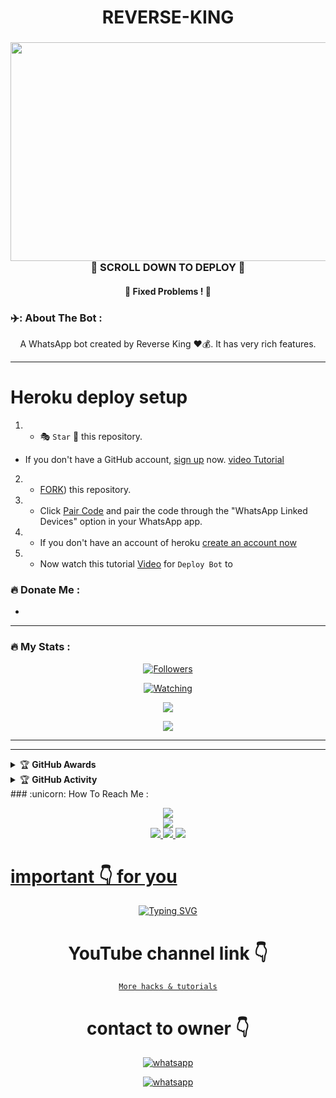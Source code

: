  <h1 align="center"> REVERSE-KING </h1>
 

<h3 align="center"> <a href="(https://ibb.co/t3q3wFd)"><img src="https://i.ibb.co/6NHNcLd/IMG-4305.jpg" alt="IMG-2462" width=1100 height=350" border="0"></a>🍫 SCROLL DOWN TO DEPLOY 🍫</a></h3> 

<h4 align="center"> 🎊 Fixed Problems ! 🎊 </h4>



   </a>
</p>



### ✈️: About The Bot :

  
 
</p>

 <p align="center"> A  WhatsApp bot created by Reverse King ❤️💰. It has very rich features. </p>


---


</p>

# Heroku deploy setup


   1. - 🎭 `Star` 🌟 this repository.
- If you don't have a GitHub account, [sign up](https://github.com/join) now. [video Tutorial](https://youtu.be/D9ep0hVF8-c?si=Rn0D1E5-VErXKlap)
2.  - [FORK](https://github.com/Reverseking1/ReverseKing/fork)) this repository.
3.   - Click [Pair Code](https://reverseking-paircode.onrender.com/pair) and pair the code through the "WhatsApp Linked Devices" option in your WhatsApp app.

4.   - If you don't have an account of heroku [create an account now](https://signup.heroku.com)
5.  - Now watch this tutorial [Video](https://youtu.be/9O5Mkh0Dses?si=O9ZJzQOWHXm8U3qL) for `Deploy Bot` to




### :fire: Donate Me :

-
---

### :fire: My Stats :
<p align="center"><a href="https://github.com/Reverseking1/followers"><img title="Followers" src="https://img.shields.io/github/followers/Reverseking1?color=red&style=flat-square"></a></p>
<p align="center"><a href="https://komarev.com/ghpvc/?username=Reverseking1&color=blue&style=flat-square&label=Profile+Views"><img title="Watching" src="https://komarev.com/ghpvc/?username=Reverseking1&color=green&style=flat-square&label=Profile+View"></a>
</p>
<p align="center"><a href="https://github.com/Reverseking1"><img src="https://github-readme-stats.vercel.app/api?username=Reverseking1&show_icons=true&theme=radical"></a></p>
<p align="center"><a href="https://github.com/Reverseking1"><img src="https://github-readme-stats.vercel.app/api/top-langs/?username=Reverseking1&theme=radical&layout=compact"></a></p>

---


---

<details>
    <summary>&#127942 <b>GitHub Awards</b></summary><br/>

![Github Trophy](https://github-profile-trophy.vercel.app/?username=Reverseking1)

</details>

<details>
    <summary>&#127942 <b>GitHub Activity</b></summary><br/>

![Metrics](https://metrics.lecoq.io/Reverseking1?template=classic&repositories.forks=true&languages=1&languages.colors=github&languages.threshold=0%25&config.timezone=Asia%2FKolkata)

</details> 
### :unicorn: How To Reach Me :
<p align="center">
<a href="https://youtube.com/@reversekingtech"><img src="https://img.shields.io/badge/YouTube-ffff00?style=for-the-badge&logo=youtube&logoColor=ff000000&link=https://youtube.com/@reversekingtech" /><br>
<a href="https://chat.whatsapp.com/Lv54gW8mMRs3URvOZbD0el"><img src="https://img.shields.io/badge/WhatsApp Channel-25D366?style=for-the-badge&logo=whatsapp&logoColor=white&link=https://chat.whatsapp.com/Lv54gW8mMRs3URvOZbD0el" /><br>
<a href="https://t.me/applecodesmarkett"><img src="https://img.shields.io/badge/Telegram-00FFFF?style=for-the-badge&logo=telegram&logoColor=white" />
<a href="https://chat.whatsapp.com/Lv54gW8mMRs3URvOZbD0el"><img src="https://img.shields.io/badge/WhatsApp Group-25D366?style=for-the-badge&logo=whatsapp&logoColor=white" />
<a href="https://www.instagram.com/reverseking_08?igsh=aGJ0eG8xZDJmNzFr&utm_source=qr"><img src="https://img.shields.io/badge/Instagram-A020F0?style=for-the-badge&logo=instagram&logoColor=white" />

#  important 👇 for you

<div align="center">
<a href="https://www.instagram.com/Reverseking_08/"><img src="https://readme-typing-svg.demolab.com?font=Ribeye&size=50&pause=1000&color=G0B1&center=true&width=910&height=100&lines=Don't+Forget+To+Subscribe;my+YouTube+Channel;PROGRAM+By+REVERSE+KING" alt="Typing SVG" /></a>
  
# YouTube channel link 👇 
   [`More hacks & tutorials`](youtube.com/@reversekingtech)

# contact to owner 👇    
<a aria-label="Join our chats" href="https://wa.me/233257514504?text=Hi!! `Reverse King` Sir, I need Your Help" target="_blank">
    <img alt="whatsapp" src="https://img.shields.io/badge/Owner%20Whatsapp-25D366?style=for-the-badge&logo=whatsapp&logoColor=white" />
</p>
<a aria-label="Join our chats" href="(https://chat.whatsapp.com/Lv54gW8mMRs3URvOZbD0el)" target="_blank">
    <img alt="whatsapp" src="https://img.shields.io/badge/WhatsApp%20Channel-25D366?style=for-the-badge&logo=whatsapp&logoColor=white" />
</p>


<!---
ReverseKing/Reverseking MD is a ✨ special ✨ repository because its `README.md` (this file) appears on your GitHub profile.
You can click the Preview link to take a look at your changes.
--->
